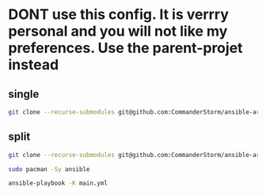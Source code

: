 # DONT use this config. It  is verrry personal and you will not like my preferences. Use the parent-projet instead


## single
```bash
git clone --recurse-submodules git@github.com:CommanderStorm/ansible-arch-setup.git && sudo pacman -Sy ansible && ansible-playbook -K main.yml
```
## split
```bash
git clone --recurse-submodules git@github.com:CommanderStorm/ansible-arch-setup.git
```
```bash
sudo pacman -Sy ansible
```
```bash
ansible-playbook -K main.yml
```
